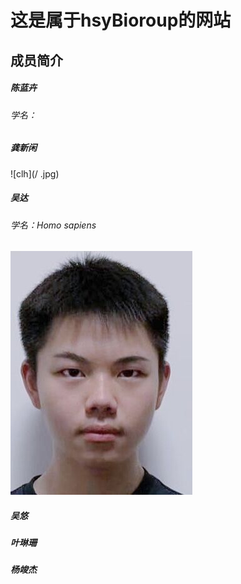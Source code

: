# 这是属于hsyBioroup的网站
## 成员简介
##### 陈蓝卉
###### 学名：
##### 龚新闲
![clh](/ .jpg)
##### 吴达 
###### 学名：Homo sapiens
![WUDA](/wuda.jpg)
##### 吴悠
##### 叶琳珊
##### 杨竣杰
##### 
